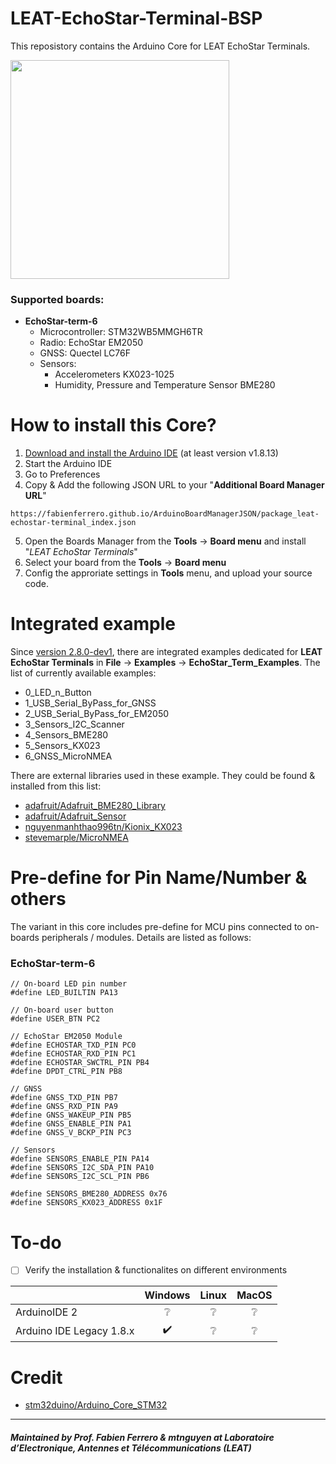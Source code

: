 # LEAT-EchoStar-Terminal-BSP

This reposistory contains the Arduino Core for LEAT EchoStar Terminals.

<img src="https://nguyenmanhthao996tn.github.io/other_resource/Echo_term_6.jpg" width="350">

### Supported boards:

- **EchoStar-term-6**
  - Microcontroller: STM32WB5MMGH6TR
  - Radio: EchoStar EM2050
  - GNSS: Quectel LC76F
  - Sensors:
    - Accelerometers KX023-1025
    - Humidity, Pressure and Temperature Sensor BME280


# How to install this Core?

1. [Download and install the Arduino IDE](https://www.arduino.cc/en/Main/Software) (at least version v1.8.13)
2. Start the Arduino IDE
3. Go to Preferences
4. Copy & Add the following JSON URL to your "**Additional Board Manager URL**"
```
https://fabienferrero.github.io/ArduinoBoardManagerJSON/package_leat-echostar-terminal_index.json
``` 
5. Open the Boards Manager from the **Tools** -> **Board menu** and install "_LEAT EchoStar Terminals_"
6. Select your board from the **Tools** -> **Board menu**
7. Config the approriate settings in **Tools** menu, and upload your source code.

# Integrated example

Since [version 2.8.0-dev1](https://github.com/nguyenmanhthao996tn/LEAT-EchoStar-Terminal-BSP/releases/tag/2.8.0-dev1), there are integrated examples dedicated for **LEAT EchoStar Terminals** in **File** &rightarrow; **Examples** &rightarrow; **EchoStar_Term_Examples**. The list of currently available examples:
- 0_LED_n_Button
- 1_USB_Serial_ByPass_for_GNSS
- 2_USB_Serial_ByPass_for_EM2050
- 3_Sensors_I2C_Scanner
- 4_Sensors_BME280
- 5_Sensors_KX023
- 6_GNSS_MicroNMEA

There are external libraries used in these example. They could be found & installed from this list:
- [adafruit/Adafruit_BME280_Library](https://github.com/adafruit/Adafruit_BME280_Library)
- [adafruit/Adafruit_Sensor](https://github.com/adafruit/Adafruit_Sensor)
- [nguyenmanhthao996tn/Kionix_KX023](https://github.com/nguyenmanhthao996tn/Kionix_KX023)
- [stevemarple/MicroNMEA](https://github.com/stevemarple/MicroNMEA)

# Pre-define for Pin Name/Number & others

The variant in this core includes pre-define for MCU pins connected to on-boards peripherals / modules. Details are listed as follows:

### EchoStar-term-6

```
// On-board LED pin number
#define LED_BUILTIN PA13

// On-board user button
#define USER_BTN PC2

// EchoStar EM2050 Module
#define ECHOSTAR_TXD_PIN PC0
#define ECHOSTAR_RXD_PIN PC1
#define ECHOSTAR_SWCTRL_PIN PB4
#define DPDT_CTRL_PIN PB8

// GNSS
#define GNSS_TXD_PIN PB7
#define GNSS_RXD_PIN PA9
#define GNSS_WAKEUP_PIN PB5
#define GNSS_ENABLE_PIN PA1
#define GNSS_V_BCKP_PIN PC3

// Sensors
#define SENSORS_ENABLE_PIN PA14
#define SENSORS_I2C_SDA_PIN PA10
#define SENSORS_I2C_SCL_PIN PB6

#define SENSORS_BME280_ADDRESS 0x76
#define SENSORS_KX023_ADDRESS 0x1F
```

# To-do

- [ ] Verify the installation & functionalites on different environments

|                          |      Windows       |      Linux      |      MacOS      |
| ------------------------ | :----------------: | :-------------: | :-------------: |
| ArduinoIDE 2             |  :grey_question:   | :grey_question: | :grey_question: |
| Arduino IDE Legacy 1.8.x | :heavy_check_mark: | :grey_question: | :grey_question: |

# Credit

- [stm32duino/Arduino_Core_STM32](https://github.com/stm32duino/Arduino_Core_STM32)

---
#### *Maintained by Prof. Fabien Ferrero & mtnguyen at Laboratoire d’Electronique, Antennes et Télécommunications (LEAT)*

